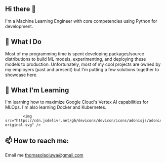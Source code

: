 ## Hi there 👋
I'm a Machine Learning Engineer with core competencies using Python for development.

## 🔭 What I Do
Most of my programming time is spent developing packages/source distributions to build ML models, experimenting, and deploying these models to production.
Unfortunately, most of my cool projects are owned by my employers (past and present) but I'm putting a few solutions together to showcase here.

## 🌱 What I'm Learning
I'm learning how to maximize Google Cloud's Vertex AI capabilities for MLOps.
I'm also learning Docker and Kubernetes.


            <img src="https://cdn.jsdelivr.net/gh/devicons/devicon/icons/adonisjs/adonisjs-original.svg" />
          

## 📫 How to reach me: 
Email me thomasolaoluwa@gmail.com

<!--
**olaoluthomas/olaoluthomas** is a ✨ _special_ ✨ repository because its `README.md` (this file) appears on your GitHub profile.

Here are some ideas to get you started:

- 🔭 I’m currently working on ...
- 🌱 I’m currently learning ...
- 👯 I’m looking to collaborate on ...
- 🤔 I’m looking for help with ...
- 💬 Ask me about ...
- 📫 How to reach me: ...
- 😄 Pronouns: ...
- ⚡ Fun fact: ...
-->
